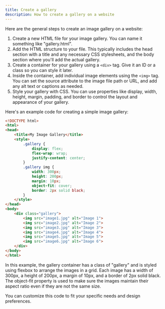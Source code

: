 ```yaml
---
title: Create a gallery
description: How to create a gallery on a website
---
```


Here are the general steps to create an image gallery on a website:
1. Create a new HTML file for your image gallery. You can name it something like "gallery.html".
2. Add the HTML structure to your file. This typically includes the head section with a title and any necessary CSS stylesheets, and the body section where you'll add the actual gallery. 
3. Create a container for your gallery using a `<div>` tag. Give it an ID or a class so you can style it later. 
4. Inside the container, add individual image elements using the `<img>` tag. You can set the source attribute to the image file path or URL, and add any alt text or captions as needed.
5. Style your gallery with CSS. You can use properties like display, width, height, margin, padding, and border to control the layout and appearance of your gallery.

Here's an example code for creating a simple image gallery:

```html
<!DOCTYPE html>
<html>
<head>
	<title>My Image Gallery</title>
	<style>
		.gallery {
			display: flex;
			flex-wrap: wrap;
			justify-content: center;
		}
		.gallery img {
			width: 300px;
			height: 200px;
			margin: 10px;
			object-fit: cover;
			border: 2px solid black;
		}
	</style>
</head>
<body>
	<div class="gallery">
		<img src="image1.jpg" alt="Image 1">
		<img src="image2.jpg" alt="Image 2">
		<img src="image3.jpg" alt="Image 3">
		<img src="image4.jpg" alt="Image 4">
		<img src="image5.jpg" alt="Image 5">
		<img src="image6.jpg" alt="Image 6">
	</div>
</body>
</html>
```



In this example, the gallery container has a class of "gallery" and is styled using flexbox to arrange the images in a grid. Each image has a width of 300px, a height of 200px, a margin of 10px, and a border of 2px solid black. The object-fit property is used to make sure the images maintain their aspect ratio even if they are not the same size.

You can customize this code to fit your specific needs and design preferences.
